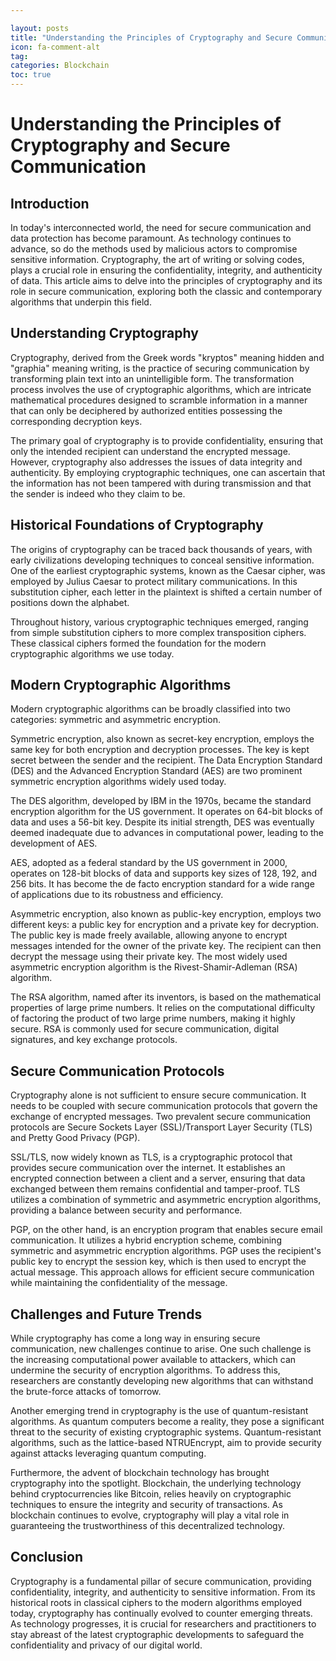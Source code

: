 ```yaml
---

layout: posts
title: "Understanding the Principles of Cryptography and Secure Communication"
icon: fa-comment-alt
tag:      
categories: Blockchain
toc: true
---
```




# Understanding the Principles of Cryptography and Secure Communication

## Introduction

In today's interconnected world, the need for secure communication and data protection has become paramount. As technology continues to advance, so do the methods used by malicious actors to compromise sensitive information. Cryptography, the art of writing or solving codes, plays a crucial role in ensuring the confidentiality, integrity, and authenticity of data. This article aims to delve into the principles of cryptography and its role in secure communication, exploring both the classic and contemporary algorithms that underpin this field.

## Understanding Cryptography

Cryptography, derived from the Greek words "kryptos" meaning hidden and "graphia" meaning writing, is the practice of securing communication by transforming plain text into an unintelligible form. The transformation process involves the use of cryptographic algorithms, which are intricate mathematical procedures designed to scramble information in a manner that can only be deciphered by authorized entities possessing the corresponding decryption keys.

The primary goal of cryptography is to provide confidentiality, ensuring that only the intended recipient can understand the encrypted message. However, cryptography also addresses the issues of data integrity and authenticity. By employing cryptographic techniques, one can ascertain that the information has not been tampered with during transmission and that the sender is indeed who they claim to be.

## Historical Foundations of Cryptography

The origins of cryptography can be traced back thousands of years, with early civilizations developing techniques to conceal sensitive information. One of the earliest cryptographic systems, known as the Caesar cipher, was employed by Julius Caesar to protect military communications. In this substitution cipher, each letter in the plaintext is shifted a certain number of positions down the alphabet.

Throughout history, various cryptographic techniques emerged, ranging from simple substitution ciphers to more complex transposition ciphers. These classical ciphers formed the foundation for the modern cryptographic algorithms we use today.

## Modern Cryptographic Algorithms

Modern cryptographic algorithms can be broadly classified into two categories: symmetric and asymmetric encryption.

Symmetric encryption, also known as secret-key encryption, employs the same key for both encryption and decryption processes. The key is kept secret between the sender and the recipient. The Data Encryption Standard (DES) and the Advanced Encryption Standard (AES) are two prominent symmetric encryption algorithms widely used today.

The DES algorithm, developed by IBM in the 1970s, became the standard encryption algorithm for the US government. It operates on 64-bit blocks of data and uses a 56-bit key. Despite its initial strength, DES was eventually deemed inadequate due to advances in computational power, leading to the development of AES.

AES, adopted as a federal standard by the US government in 2000, operates on 128-bit blocks of data and supports key sizes of 128, 192, and 256 bits. It has become the de facto encryption standard for a wide range of applications due to its robustness and efficiency.

Asymmetric encryption, also known as public-key encryption, employs two different keys: a public key for encryption and a private key for decryption. The public key is made freely available, allowing anyone to encrypt messages intended for the owner of the private key. The recipient can then decrypt the message using their private key. The most widely used asymmetric encryption algorithm is the Rivest-Shamir-Adleman (RSA) algorithm.

The RSA algorithm, named after its inventors, is based on the mathematical properties of large prime numbers. It relies on the computational difficulty of factoring the product of two large prime numbers, making it highly secure. RSA is commonly used for secure communication, digital signatures, and key exchange protocols.

## Secure Communication Protocols

Cryptography alone is not sufficient to ensure secure communication. It needs to be coupled with secure communication protocols that govern the exchange of encrypted messages. Two prevalent secure communication protocols are Secure Sockets Layer (SSL)/Transport Layer Security (TLS) and Pretty Good Privacy (PGP).

SSL/TLS, now widely known as TLS, is a cryptographic protocol that provides secure communication over the internet. It establishes an encrypted connection between a client and a server, ensuring that data exchanged between them remains confidential and tamper-proof. TLS utilizes a combination of symmetric and asymmetric encryption algorithms, providing a balance between security and performance.

PGP, on the other hand, is an encryption program that enables secure email communication. It utilizes a hybrid encryption scheme, combining symmetric and asymmetric encryption algorithms. PGP uses the recipient's public key to encrypt the session key, which is then used to encrypt the actual message. This approach allows for efficient secure communication while maintaining the confidentiality of the message.

## Challenges and Future Trends

While cryptography has come a long way in ensuring secure communication, new challenges continue to arise. One such challenge is the increasing computational power available to attackers, which can undermine the security of encryption algorithms. To address this, researchers are constantly developing new algorithms that can withstand the brute-force attacks of tomorrow.

Another emerging trend in cryptography is the use of quantum-resistant algorithms. As quantum computers become a reality, they pose a significant threat to the security of existing cryptographic systems. Quantum-resistant algorithms, such as the lattice-based NTRUEncrypt, aim to provide security against attacks leveraging quantum computing.

Furthermore, the advent of blockchain technology has brought cryptography into the spotlight. Blockchain, the underlying technology behind cryptocurrencies like Bitcoin, relies heavily on cryptographic techniques to ensure the integrity and security of transactions. As blockchain continues to evolve, cryptography will play a vital role in guaranteeing the trustworthiness of this decentralized technology.

## Conclusion

Cryptography is a fundamental pillar of secure communication, providing confidentiality, integrity, and authenticity to sensitive information. From its historical roots in classical ciphers to the modern algorithms employed today, cryptography has continually evolved to counter emerging threats. As technology progresses, it is crucial for researchers and practitioners to stay abreast of the latest cryptographic developments to safeguard the confidentiality and privacy of our digital world.